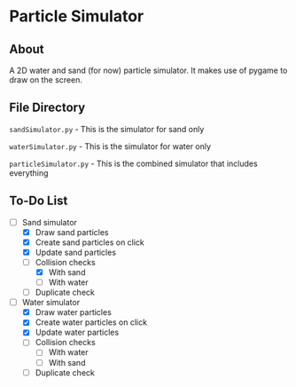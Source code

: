 # Particle Simulator

## About

A 2D water and sand (for now) particle simulator. It makes use of pygame to draw on the screen.

## File Directory

`sandSimulator.py` - This is the simulator for sand only

`waterSimulator.py` - This is the simulator for water only

`particleSimulator.py` - This is the combined simulator that includes everything

## To-Do List

- [ ] Sand simulator
  - [x] Draw sand particles
  - [x] Create sand particles on click
  - [x] Update sand particles
  - [ ] Collision checks
    - [x] With sand
    - [ ] With water
  - [ ] Duplicate check

- [ ] Water simulator
  - [x] Draw water particles
  - [x] Create water particles on click
  - [x] Update water particles
  - [ ] Collision checks
    - [ ] With water
    - [ ] With sand
  - [ ] Duplicate check
